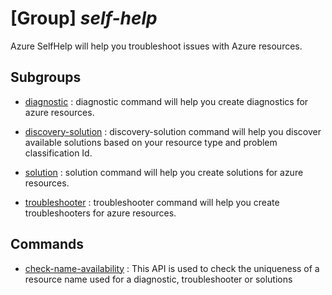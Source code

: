 # [Group] _self-help_

Azure SelfHelp will help you troubleshoot issues with Azure resources.

## Subgroups

- [diagnostic](/Commands/self-help/diagnostic/readme.md)
: diagnostic command will help you create diagnostics for azure resources.

- [discovery-solution](/Commands/self-help/discovery-solution/readme.md)
: discovery-solution command will help you discover available solutions based on your resource type and problem classification Id.

- [solution](/Commands/self-help/solution/readme.md)
: solution command will help you create solutions for azure resources.

- [troubleshooter](/Commands/self-help/troubleshooter/readme.md)
: troubleshooter command will help you create troubleshooters for azure resources.

## Commands

- [check-name-availability](/Commands/self-help/_check-name-availability.md)
: This API is used to check the uniqueness of a resource name used for a diagnostic, troubleshooter or solutions
